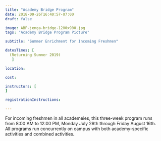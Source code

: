```yaml
---
title: "Academy Bridge Program"
date: 2018-09-26T16:40:57-07:00
draft: false

image: ABP-jenga-bridge-1200x900.jpg
tags: "Academy Bridge Program Picture"

subtitle: "Summer Enrichment for Incoming Freshmen"

datesTimes: [ 
  (Returning Summer 2019)
   ]

location:

cost:

instructors: [
]   

registrationInstructions:

---
```


For incoming freshmen in all academeies, this three-week program runs from 8:00 AM to 12:00 PM, Monday July 29th through Friday August 16th. All programs run concurrently on campus with both academy-specific activities and combined activities. 

